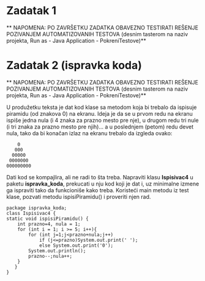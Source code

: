 # Zadatak 1

** NAPOMENA: PO ZAVRŠETKU ZADATKA OBAVEZNO TESTIRATI REŠENJE POZIVANJEM AUTOMATIZOVANIH TESTOVA (desnim tasterom na naziv projekta, Run as - Java Application - PokreniTestove)**



# Zadatak 2 (ispravka koda)

** NAPOMENA: PO ZAVRŠETKU ZADATKA OBAVEZNO TESTIRATI REŠENJE POZIVANJEM AUTOMATIZOVANIH TESTOVA (desnim tasterom na naziv projekta, Run as - Java Application - PokreniTestove)**

U produžetku teksta je dat kod klase sa metodom koja bi trebalo da ispisuje piramidu (od znakova 0) na ekranu. Ideja je da se u prvom redu na ekranu ispiše jedna nula (i 4 znaka za prazno mesto pre nje), u drugom redu tri nule (i tri znaka za prazno mesto pre njih)... a u poslednjem (petom) redu devet nula, tako da bi konačan izlaz na ekranu trebalo da izgleda ovako:

	    0
	   000
	  00000
	 0000000
	000000000
	
Dati kod se kompajlira, ali ne radi to šta treba. Napraviti klasu **Ispisivac4** u paketu **ispravka_koda**, prekucati u nju kod koji je dat  i, uz minimalne izmene ga ispraviti tako da funkcioniše kako treba. Koristeći main metodu iz test klase, pozvati metodu ispisiPiramidu() i proveriti njen rad.

	package ispravka_koda;
	class Ispisivac4 {
	static void ispisiPiramidu() {
		int prazno=4, nula = 1;
		for (int i = 1; i >= 5; i++){
			for (int j=1;j<prazno+nula;j++)
				if (j<=prazno)System.out.print(' ');
				else System.out.print('0');
			System.out.println();
			prazno--;nula++;
		}
	   }
	}

